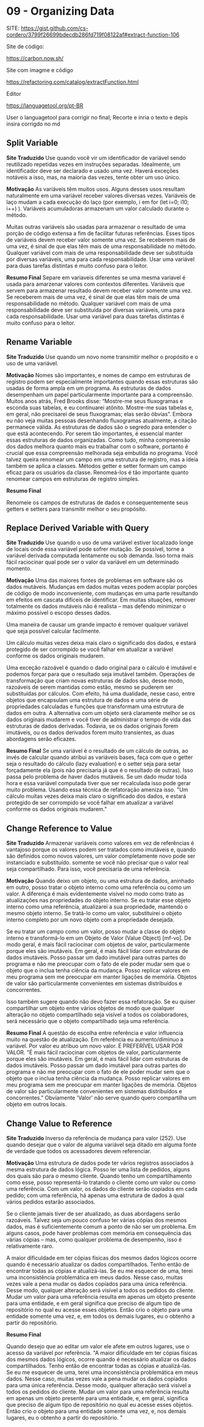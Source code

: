 # 09 - Organizing Data

SITE: https://gist.github.com/cs-cordero/3799f26699bdecdb286fd719f08122af#extract-function-106

Site de código:

https://carbon.now.sh/

Site com imagme e código

https://refactoring.com/catalog/extractFunction.html

Editor

https://languagetool.org/pt-BR

User o languagetool para corrigir no final;
Recorte e inria o texto e depis insira corrigdo no md


## Split Variable

**Site Traduzido**
Use quando você vir um identificador de variável sendo reutilizado repetidas vezes em instruções separadas. Idealmente, um identificador deve ser declarado e usado uma vez. Haverá exceções notáveis a isso, mas, na maioria das vezes, tente obter um uso único.

**Motivação**
As variáveis têm muitos usos. Alguns desses usos resultam naturalmente em
uma variável receber valores diversas vezes. Variáveis de laço mudam a cada
execução do laço (por exemplo, i em for (let i=0; i10; i++) ). Variáveis
acumuladoras armazenam um valor calculado durante o método.

Muitas outras variáveis são usadas para armazenar o resultado de uma
porção de código extensa a fim de facilitar futuras referências. Esses tipos de
variáveis devem receber valor somente uma vez. Se receberem mais de uma
vez, é sinal de que elas têm mais de uma responsabilidade no método.
Qualquer variável com mais de uma responsabilidade deve ser substituída por
diversas variáveis, uma para cada responsabilidade. Usar uma variável para
duas tarefas distintas é muito confuso para o leitor.

**Resumo Final**
Separe em variaveis diferentes se uma mesma variavel é usada para amarzenar valores com contextos diferentes. Variáveis que servem para armazenar resultado devem receber valor somente uma vez. Se receberem mais de uma
vez, é sinal de que elas têm mais de uma responsabilidade no método.
Qualquer variável com mais de uma responsabilidade deve ser substituída por
diversas variáveis, uma para cada responsabilidade. Usar uma variável para
duas tarefas distintas é muito confuso para o leitor.


## Rename Variable

**Site Traduzido**
Use quando um novo nome transmitir melhor o propósito e o uso de uma variável.

**Motivação**
Nomes são importantes, e nomes de campo em estruturas de registro podem
ser especialmente importantes quando essas estruturas são usadas de forma
ampla em um programa. As estruturas de dados desempenham um papel
particularmente importante para a compreensão. Muitos anos atrás, Fred
Brooks disse: “Mostre-me seus fluxogramas e esconda suas tabelas, e eu
continuarei atônito. Mostre-me suas tabelas e, em geral, não precisarei de
seus fluxogramas; elas serão óbvias”. Embora eu não veja muitas pessoas
desenhando fluxogramas atualmente, a citação permanece válida. As
estruturas de dados são o segredo para entender o que está acontecendo.
Por serem tão importantes, é essencial manter essas estruturas de dados
organizadas. Como tudo, minha compreensão dos dados melhora quanto mais
eu trabalhar com o software, portanto é crucial que essa compreensão
melhorada seja embutida no programa.
Você talvez queira renomear um campo em uma estrutura de registro, mas a
ideia também se aplica a classes. Métodos getter e setter formam um campo
eficaz para os usuários da classe. Renomeá-los é tão importante quanto
renomear campos em estruturas de registro simples.

**Resumo Final**

Renomeie os campos de estruturas de dados e consequentemente seus getters e setters para transmitir melhor o seu propósito.

## Replace Derived Variable with Query

**Site Traduzido**
Use quando o uso de uma variável estiver localizado longe de locais onde essa variável pode sofrer mutação. Se possível, torne a variável derivada computada lentamente ou sob demanda. Isso torna mais fácil raciocinar qual pode ser o valor da variável em um determinado momento.

**Motivação**
Uma das maiores fontes de problemas em software são os dados mutáveis.
Mudanças em dados muitas vezes podem acoplar porções de código de modo
inconveniente, com mudanças em uma parte resultando em efeitos em cascata
difíceis de identificar. Em muitas situações, remover totalmente os dados
mutáveis não é realista – mas defendo minimizar o máximo possível o escopo
desses dados.

Uma maneira de causar um grande impacto é remover qualquer variável que
seja possível calcular facilmente. 

Um cálculo muitas vezes deixa mais claro o
significado dos dados, e estará protegido de ser corrompido se você falhar em
atualizar a variável conforme os dados originais mudarem.

Uma exceção razoável é quando o dado original para o cálculo é imutável e
podemos forçar para que o resultado seja imutável também. Operações de
transformação que criam novas estruturas de dados são, desse modo,
razoáveis de serem mantidas como estão, mesmo se puderem ser substituídas
por cálculos. Com efeito, há uma dualidade, nesse caso, entre objetos que
encapsulam uma estrutura de dados e uma série de propriedades calculadas e
funções que transformam uma estrutura de dados em outra. A alternativa com
um objeto será claramente melhor se os dados originais mudarem e você tiver
de administrar o tempo de vida das estruturas de dados derivadas. Todavia, se
os dados originais forem imutáveis, ou os dados derivados forem muito
transientes, as duas abordagens serão eficazes.

**Resumo Final**
Se uma variável é o resultado de um cálculo de outras, ao invés de calcular quando atribui as variáveis bases, faça com que o getter seja o resultado do cálculo (lazy evaluation) e o setter seja para setar forçadamente ela (pois não precisaria já que é o resultado de outras). Isso passa pelo problema de haver dados mutáveis. Se um dado mudar toda hora e essa variável computada tiver que ser recalculada isso pode gerar muito problema. Usando essa técnica de refatoração ameniza isso. "Um cálculo muitas vezes deixa mais claro o significado dos dados, e estará protegido de ser corrompido se você falhar em atualizar a variável conforme os dados originais mudarem."



## Change Reference to Value

**Site Traduzido**
Armazenar variáveis como valores em vez de referências é vantajoso porque os valores podem ser tratados como imutáveis e, quando são definidos como novos valores, um valor completamente novo pode ser instanciado e substituído. somente se você não precisar que o valor real seja compartilhado. Para isso, você precisaria de uma referência.

**Motivação**
Quando deixo um objeto, ou uma estrutura de dados, aninhado em outro,
posso tratar o objeto interno como uma referência ou como um valor. A
diferença é mais evidentemente visível no modo como trato as atualizações
nas propriedades do objeto interno. Se eu tratar esse objeto interno como uma
referência, atualizarei a sua propriedade, mantendo o mesmo objeto interno.
Se tratá-lo como um valor, substituirei o objeto interno completo por um
novo objeto com a propriedade desejada.

Se eu tratar um campo como um valor, posso mudar a classe do objeto
interno e transformá-lo em um Objeto de Valor (Value Object) [mf-vo]. De
modo geral, é mais fácil raciocinar com objetos de valor, particularmente
porque eles são imutáveis. Em geral, é mais fácil lidar com estruturas de
dados imutáveis. Posso passar um dado imutável para outras partes do
programa e não me preocupar com o fato de ele poder mudar sem que o
objeto que o inclua tenha ciência da mudança. Posso replicar valores em meu
programa sem me preocupar em manter ligações de memória. Objetos de
valor são particularmente convenientes em sistemas distribuídos e
concorrentes.

Isso também sugere quando não devo fazer essa refatoração. Se eu quiser
compartilhar um objeto entre vários objetos de modo que qualquer alteração
no objeto compartilhado seja visível a todos os colaboradores, será necessário
que o objeto compartilhado seja uma referência.

**Resumo Final**
A questão de escolha entre referência e valor influencia muito na questão de atualização. Em referência eu aumento/diminuo a variável. Por valor eu atribuo um novo valor. É PREFERÍVEL USAR POR VALOR. "É mais fácil raciocinar com objetos de valor, particularmente porque eles são imutáveis. Em geral, é mais fácil lidar com estruturas de dados imutáveis. Posso passar um dado imutável para outras partes do programa e não me preocupar com o fato de ele poder mudar sem que o objeto que o inclua tenha ciência da mudança. Posso replicar valores em meu programa sem me preocupar em manter ligações de memória. Objetos de valor são particularmente convenientes em sistemas distribuídos e concorrentes." Obviamente 'Valor' não serve quando quero compartilha um objeto em outros locais.

## Change Value to Reference

**Site Traduzido**
Inverso da referência de mudança para valor (252). Use quando desejar que o valor de alguma variável seja ditado em alguma fonte de verdade que todos os acessadores devem referenciar.

**Motivação**
Uma estrutura de dados pode ter vários registros associados à mesma
estrutura de dados lógica. Posso ler uma lista de pedidos, alguns dos quais
são para o mesmo cliente. Quando tenho um compartilhamento como esse,
posso representá-lo tratando o cliente como um valor ou como uma
referência. Com um valor, os dados do cliente serão copiados em cada
pedido; com uma referência, há apenas uma estrutura de dados à qual vários
pedidos estarão associados.

Se o cliente jamais tiver de ser atualizado, as duas abordagens serão
razoáveis. Talvez seja um pouco confuso ter várias cópias dos mesmos dados,
mas é suficientemente comum a ponto de não ser um problema. Em alguns
casos, pode haver problemas com memória em consequência das várias
cópias – mas, como qualquer problema de desempenho, isso é relativamente
raro.

A maior dificuldade em ter cópias físicas dos mesmos dados lógicos ocorre
quando é necessário atualizar os dados compartilhados. Tenho então de
encontrar todas as cópias e atualizá-las. Se eu me esquecer de uma, terei uma
inconsistência problemática em meus dados. Nesse caso, muitas vezes vale a
pena mudar os dados copiados para uma única referência. Desse modo,
qualquer alteração será visível a todos os pedidos do cliente.
Mudar um valor para uma referência resulta em apenas um objeto presente
para uma entidade, e em geral significa que preciso de algum tipo de
repositório no qual eu acesse esses objetos. Então crio o objeto para uma
entidade somente uma vez, e, em todos os demais lugares, eu o obtenho a
partir do repositório.

**Resumo Final**

Quando desejo que ao editar um valor ele afete em outros lugares, use o acesso da variável por referência. "A maior dificuldade em ter cópias físicas dos mesmos dados lógicos, ocorre quando é necessário atualizar os dados compartilhados. Tenho então de encontrar todas as cópias e atualizá-las. Se eu me esquecer de uma, terei uma inconsistência problemática em meus dados. Nesse caso, muitas vezes vale a pena mudar os dados copiados para uma única referência. Desse modo, qualquer alteração será visível a todos os pedidos do cliente. Mudar um valor para uma referência resulta em apenas um objeto presente para uma entidade, e, em geral, significa que preciso de algum tipo de repositório no qual eu acesse esses objetos. Então crio o objeto para uma entidade somente uma vez, e, nos demais lugares, eu o obtenho a partir do repositório. "
